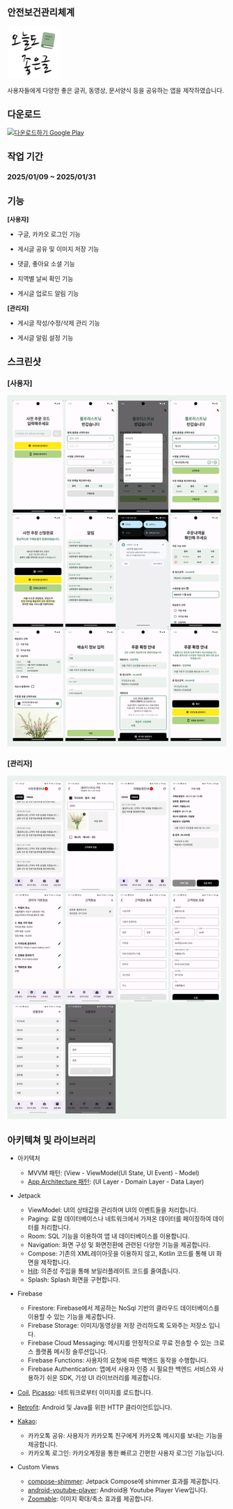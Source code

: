 ## 안전보건관리체계
<img src='https://github.com/sghoregooteitehoo03/outsourcing/blob/main/%EC%A2%8B%EC%9D%80%EA%B8%80%EC%93%B0%EA%B8%B0/image/logo2.png' height="120" />

사용자들에게 다양한 좋은 글귀, 동영상, 문서양식 등을 공유하는 앱을 제작하였습니다.

## 다운로드
<a href='https://play.google.com/store/apps/details?id=com.sg.sharearticle'><img alt='다운로드하기 Google Play' src='https://play.google.com/intl/en_us/badges/static/images/badges/ko_badge_web_generic.png' height="80"/></a>

## 작업 기간
### 2025/01/09 ~ 2025/01/31

## 기능
**[사용자]**
- 구글, 카카오 로그인 기능

- 게시글 공유 및 이미지 저장 기능

- 댓글, 좋아요 소셜 기능

- 지역별 날씨 확인 기능

- 게시글 업로드 알림 기능


**[관리자]**
- 게시글 작성/수정/삭제 관리 기능

- 게시글 알림 설정 기능


## 스크린샷
### [사용자] ###
![스크린샷](https://github.com/sghoregooteitehoo03/outsourcing/blob/main/Syflora/image/screenshot_1.png)  


### [관리자] ###
![스크린샷](https://github.com/sghoregooteitehoo03/outsourcing/blob/main/Syflora/image/screenshot_2.png)


## 아키텍쳐 및 라이브러리
- 아키텍처
   - MVVM 패턴: (View - ViewModel(UI State, UI Event) - Model)
   - [App Architecture 패턴](https://developer.android.com/topic/architecture/intro): (UI Layer - Domain Layer - Data Layer)
     
- Jetpack
  - ViewModel: UI의 상태값을 관리하며 UI의 이벤트들을 처리합니다.
  - Paging: 로컬 데이터베이스나 네트워크에서 가져온 데이터를 페이징하여 데이터를 처리합니다.
  - Room: SQL 기능을 이용하여 앱 내 데이터베이스를 이용합니다.
  - Navigation: 화면 구성 및 화면전환에 관련된 다양한 기능을 제공합니다.
  - Compose: 기존의 XML레이아웃을 이용하지 않고, Kotlin 코드를 통해 UI 화면을 제작합니다.
  - [Hilt](https://dagger.dev/hilt/): 의존성 주입을 통해 보일러플레이트 코드를 줄여줍니다.
  - Splash: Splash 화면을 구현합니다.

- Firebase
  - Firestore: Firebase에서 제공하는 NoSql 기반의 클라우드 데이터베이스를 이용할 수 있는 기능을 제공합니다.
  - Firebase Storage: 이미지/동영상을 저장 관리하도록 도와주는 저장소 입니다.
  - Firebase Cloud Messaging: 메시지를 안정적으로 무료 전송할 수 있는 크로스 플랫폼 메시징 솔루션입니다.
  - Firebase Functions: 사용자의 요청에 따른 백엔드 동작을 수행합니다.
  - Firebase Authentication: 앱에서 사용자 인증 시 필요한 백엔드 서비스와 사용하기 쉬운 SDK, 기성 UI 라이브러리를 제공합니다.

- [Coil](https://github.com/coil-kt/coil), [Picasso](https://github.com/square/picasso): 네트워크로부터 이미지를 로드합니다.

- [Retrofit](https://github.com/square/retrofit): Android 및 Java를 위한 HTTP 클라이언트입니다.

- [Kakao](https://developers.kakao.com/):
   - 카카오톡 공유: 사용자가 카카오톡 친구에게 카카오톡 메시지를 보내는 기능을 제공합니다.
   - 카카오톡 로그인: 카카오계정을 통한 빠르고 간편한 사용자 로그인 기능입니다.

- Custom Views
  - [compose-shimmer](https://github.com/valentinilk/compose-shimmer): Jetpack Compose에 shimmer 효과를 제공합니다.
  - [android-youtube-player](https://github.com/PierfrancescoSoffritti/android-youtube-player): Android용 Youtube Player View입니다.
  - [Zoomable](https://github.com/usuiat/Zoomable): 이미지 확대/축소 효과를 제공합니다.
